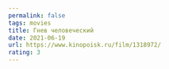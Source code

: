 ```yaml
---
permalink: false
tags: movies
title: Гнев человеческий
date: 2021-06-19
url: https://www.kinopoisk.ru/film/1318972/
rating: 3
---
```

